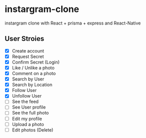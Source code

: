 # instargram-clone

instargram clone with React + prisma + express and React-Native

## User Stroies

- [x] Create account
- [x] Request Secret
- [x] Confirm Secret (Login)
- [x] Like / Unlike a photo
- [x] Comment on a photo
- [x] Search by User
- [x] Search by Location
- [x] Follow User
- [x] Unfollow User
- [ ] See the feed
- [ ] See User profile
- [ ] See the full photo
- [ ] Edit my profile
- [ ] Upload a photo
- [ ] Edit photos (Delete)
